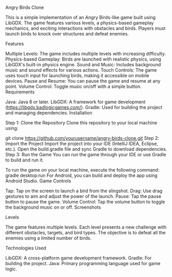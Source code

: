 Angry Birds Clone

This is a simple implementation of an Angry Birds-like game built using LibGDX. The game features various levels, a physics-based gameplay mechanics, and exciting interactions with obstacles and birds. Players must launch birds to knock over structures and defeat enemies.

Features

Multiple Levels: The game includes multiple levels with increasing difficulty.
Physics-based Gameplay: Birds are launched with realistic physics, using LibGDX's built-in physics engine.
Sound and Music: Includes background music and sound effects for various actions.
Touch Controls: The game uses touch input for launching birds, making it accessible on mobile devices.
Pause and Resume: You can pause the game and resume at any point.
Volume Control: Toggle music on/off with a simple button.
Requirements

Java: Java 8 or later.
LibGDX: A framework for game development (https://libgdx.badlogicgames.com/).
Gradle: Used for building the project and managing dependencies.
Installation

Step 1: Clone the Repository
Clone this repository to your local machine using:

git clone https://github.com/yourusername/angry-birds-clone.git
Step 2: Import the Project
Import the project into your IDE (IntelliJ IDEA, Eclipse, etc.).
Open the build.gradle file and sync Gradle to download dependencies.
Step 3: Run the Game
You can run the game through your IDE or use Gradle to build and run it.

To run the game on your local machine, execute the following command:
gradle desktop:run
For Android, you can build and deploy the app using Android Studio.
Game Controls

Tap: Tap on the screen to launch a bird from the slingshot.
Drag: Use drag gestures to aim and adjust the power of the launch.
Pause: Tap the pause button to pause the game.
Volume Control: Tap the volume button to toggle the background music on or off.
Screenshots

Levels

The game features multiple levels. Each level presents a new challenge with different obstacles, targets, and bird types. The objective is to defeat all the enemies using a limited number of birds.

Technologies Used

LibGDX: A cross-platform game development framework.
Gradle: For building the project.
Java: Primary programming language used for game logic.
